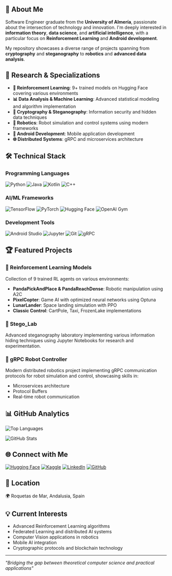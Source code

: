 
## 🚀 About Me
Software Engineer graduate from the **University of Almería**, passionate about the intersection of technology and innovation. I'm deeply interested in **information theory**, **data science**, and **artificial intelligence**, with a particular focus on **Reinforcement Learning** and **Android development**.

My repository showcases a diverse range of projects spanning from **cryptography** and **steganography** to **robotics** and **advanced data analysis**.

## 🔬 Research & Specializations
- **🤖 Reinforcement Learning**: 9+ trained models on Hugging Face covering various environments
- **📊 Data Analysis & Machine Learning**: Advanced statistical modeling and algorithm implementation
- **🔐 Cryptography & Steganography**: Information security and hidden data techniques
- **🤖 Robotics**: Robot simulation and control systems using modern frameworks
- **📱 Android Development**: Mobile application development
- **🌐 Distributed Systems**: gRPC and microservices architecture

## 🛠️ Technical Stack

### Programming Languages
![Python](https://img.shields.io/badge/Python-3776AB?style=for-the-badge&logo=python&logoColor=white)
![Java](https://img.shields.io/badge/Java-ED8B00?style=for-the-badge&logo=java&logoColor=white)
![Kotlin](https://img.shields.io/badge/Kotlin-0095D5?style=for-the-badge&logo=kotlin&logoColor=white)
![C++](https://img.shields.io/badge/C%2B%2B-00599C?style=for-the-badge&logo=c%2B%2B&logoColor=white)

### AI/ML Frameworks
![TensorFlow](https://img.shields.io/badge/TensorFlow-FF6F00?style=for-the-badge&logo=tensorflow&logoColor=white)
![PyTorch](https://img.shields.io/badge/PyTorch-EE4C2C?style=for-the-badge&logo=pytorch&logoColor=white)
![Hugging Face](https://img.shields.io/badge/🤗%20Hugging%20Face-FFD21E?style=for-the-badge)
![OpenAI Gym](https://img.shields.io/badge/OpenAI%20Gym-412991?style=for-the-badge&logo=openai&logoColor=white)

### Development Tools
![Android Studio](https://img.shields.io/badge/Android_Studio-3DDC84?style=for-the-badge&logo=android-studio&logoColor=white)
![Jupyter](https://img.shields.io/badge/Jupyter-F37626?style=for-the-badge&logo=jupyter&logoColor=white)
![Git](https://img.shields.io/badge/Git-F05032?style=for-the-badge&logo=git&logoColor=white)
![gRPC](https://img.shields.io/badge/gRPC-4285F4?style=for-the-badge&logo=google&logoColor=white)

## 🏆 Featured Projects

### 🤖 Reinforcement Learning Models
Collection of 9 trained RL agents on various environments:
- **PandaPickAndPlace & PandaReachDense**: Robotic manipulation using A2C
- **PixelCopter**: Game AI with optimized neural networks using Optuna
- **LunarLander**: Space landing simulation with PPO
- **Classic Control**: CartPole, Taxi, FrozenLake implementations

### 🔐 Stego_Lab
Advanced steganography laboratory implementing various information hiding techniques using Jupyter Notebooks for research and experimentation.

### 🤖 gRPC Robot Controller
Modern distributed robotics project implementing gRPC communication protocols for robot simulation and control, showcasing skills in:
- Microservices architecture
- Protocol Buffers
- Real-time robot communication

## 📊 GitHub Analytics

![Top Languages](https://github-readme-stats.vercel.app/api/top-langs/?username=revelacion1dev&layout=compact&theme=vision-friendly-dark)

![GitHub Stats](https://github-readme-stats.vercel.app/api?username=revelacion1dev&show_icons=true&theme=vision-friendly-dark)

## 🌐 Connect with Me

[![Hugging Face](https://img.shields.io/badge/🤗%20Hugging%20Face-FFD21E?style=for-the-badge&logo=huggingface&logoColor=black)](https://huggingface.co/revelacion1)
[![Kaggle](https://img.shields.io/badge/Kaggle-20BEFF?style=for-the-badge&logo=kaggle&logoColor=white)](https://www.kaggle.com/revelacion1)
[![LinkedIn](https://img.shields.io/badge/LinkedIn-0077B5?style=for-the-badge&logo=linkedin&logoColor=white)](https://linkedin.com/in/-ruben)
[![GitHub](https://img.shields.io/badge/GitHub-100000?style=for-the-badge&logo=github&logoColor=white)](https://github.com/revelacion1dev)

## 📍 Location
🌍 Roquetas de Mar, Andalusia, Spain

## 💡 Current Interests
- Advanced Reinforcement Learning algorithms
- Federated Learning and distributed AI systems
- Computer Vision applications in robotics
- Mobile AI integration
- Cryptographic protocols and blockchain technology

---
*"Bridging the gap between theoretical computer science and practical applications"*
